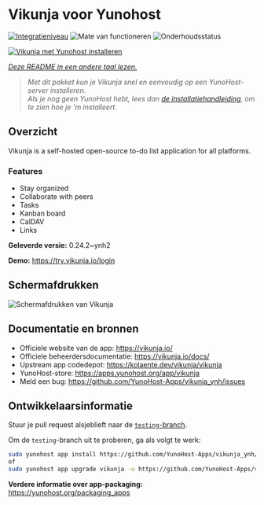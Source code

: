 <!--
NB: Deze README is automatisch gegenereerd door <https://github.com/YunoHost/apps/tree/master/tools/readme_generator>
Hij mag NIET handmatig aangepast worden.
-->

# Vikunja voor Yunohost

[![Integratieniveau](https://dash.yunohost.org/integration/vikunja.svg)](https://ci-apps.yunohost.org/ci/apps/vikunja/) ![Mate van functioneren](https://ci-apps.yunohost.org/ci/badges/vikunja.status.svg) ![Onderhoudsstatus](https://ci-apps.yunohost.org/ci/badges/vikunja.maintain.svg)

[![Vikunja met Yunohost installeren](https://install-app.yunohost.org/install-with-yunohost.svg)](https://install-app.yunohost.org/?app=vikunja)

*[Deze README in een andere taal lezen.](./ALL_README.md)*

> *Met dit pakket kun je Vikunja snel en eenvoudig op een YunoHost-server installeren.*  
> *Als je nog geen YunoHost hebt, lees dan [de installatiehandleiding](https://yunohost.org/install), om te zien hoe je 'm installeert.*

## Overzicht

Vikunja is a self-hosted open-source to-do list application for all platforms.

### Features

- Stay organized 
- Collaborate with peers
- Tasks  
- Kanban board
- CalDAV
- Links  

**Geleverde versie:** 0.24.2~ynh2

**Demo:** <https://try.vikunja.io/login>

## Schermafdrukken

![Schermafdrukken van Vikunja](./doc/screenshots/kanban.png)

## Documentatie en bronnen

- Officiele website van de app: <https://vikunja.io/>
- Officiele beheerdersdocumentatie: <https://vikunja.io/docs/>
- Upstream app codedepot: <https://kolaente.dev/vikunja/vikunja>
- YunoHost-store: <https://apps.yunohost.org/app/vikunja>
- Meld een bug: <https://github.com/YunoHost-Apps/vikunja_ynh/issues>

## Ontwikkelaarsinformatie

Stuur je pull request alsjeblieft naar de [`testing`-branch](https://github.com/YunoHost-Apps/vikunja_ynh/tree/testing).

Om de `testing`-branch uit te proberen, ga als volgt te werk:

```bash
sudo yunohost app install https://github.com/YunoHost-Apps/vikunja_ynh/tree/testing --debug
of
sudo yunohost app upgrade vikunja -u https://github.com/YunoHost-Apps/vikunja_ynh/tree/testing --debug
```

**Verdere informatie over app-packaging:** <https://yunohost.org/packaging_apps>
